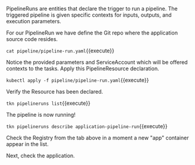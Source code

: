 PipelineRuns are entities that declare the trigger to run a pipeline. The triggered pipeline is given specific contexts for inputs, outputs, and execution parameters.

For our PipelineRun we have define the Git repo where the application source code resides.

`cat pipeline/pipeline-run.yaml`{{execute}}

Notice the provided parameters and ServiceAccount which will be offered contexts to the tasks. Apply this PipelineResource declaration.

`kubectl apply -f pipeline/pipeline-run.yaml`{{execute}}

Verify the Resource has been declared.

`tkn pipelineruns list`{{execute}}

The pipeline is now running! 

`tkn pipelineruns describe application-pipeline-run`{{execute}}

Check the Registry from the tab above in a moment a new "app" container appear in the list.

Next, check the application.

